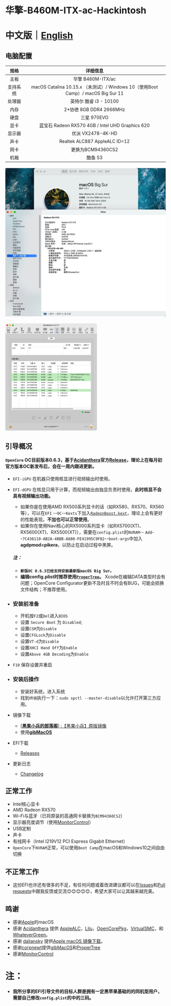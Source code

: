 # 华擎-B460M-ITX-ac-Hackintosh

# 中文版｜[English]( README-EN.md)

## 电脑配置

|   规格   |                           详细信息                           |
| :------: | :----------------------------------------------------------: |
|   主板   |                      华擎 B460M-ITX/ac                       |
| 支持系统 | macOS Catalina 10.15.x （未测试）/ Windows 10（使用Boot Camp）/ macOS Big Sur 11 |
|  处理器  |                    英特尔 酷睿 i3 - 10100                    |
|   内存   |                   2*协徳 8GB DDR4 2666MHz                    |
|   硬盘   |                         三星 970EVO                          |
|   显卡   |       蓝宝石 Radeon RX570 4GB / Intel UHD Graphics 620       |
|  显示器  |                      优派 VX2478-4K-HD                       |
|   声卡   |                Realtek ALC887  AppleALC ID=12                |
|   网卡   |                      更换为BCM94360CS2                       |
|   机箱   |                           酷鱼 S3                            |

#### ![概况](IMG/MAC.png)

<img src="IMG/USB.png" alt="USB" style="zoom: 33%;" />

## 引导概况

#### `OpenCore`  OC目前版本0.6.3，基于[Acidanthera](https://github.com/acidanthera)官方[Release](https://github.com/acidanthera/OpenCorePkg/releases)，理论上在每月初官方版本OC新发布后，会在一周内跟进更新。

- `EFI-iGPU` 在机器只使用核显进行视频输出时使用。
  
- `EFI-dGPU` 在核显只用于计算，而视频输出由独显负责时使用，**此时核显不会具有视频输出功能。**

    - 如果你是在使用AMD RX500系列显卡的话（如RX580、RX570、RX560等），可以在`EFI` --`OC`--`Kexts`下加入[`RadeonBoost.kext`](https://github.com/WenvyG/ASRock-B460M-ITX-ac-Hackintosh/tree/main/RadeonBoost.kext)，理论上会有更好的性能表现。**不加也可以正常使用**。
    - 如果你在使用Navi核心的RX5000系列显卡（如RX5700(XT)、RX5600(XT)、RX5500(XT)），需要在`config.plist`的`NVRAM`-- `Add`--`7C436110-AB2A-4BBB-A880-FE41995C9F82`--`boot-args`中加入**agdpmod=pikera**，以防止在启动过程中黑屏。

    ##### 注：

    -  **`新版OC 0.6.3已经支持安装最新版macOS Big Sur。`**
    - **编辑config.plist时推荐使用[`ProperTree`](https://github.com/corpnewt/ProperTree)。** Xcode在编辑DATA类型时会有问题；OpenCore Configurator更新不及时且不时会有BUG，可能会损换文件结构；不推荐使用。

- ### 安装前准备
  
  - 开机按`F2`或`Del`进入`BIOS`
  - 设置 `Secure Boot` 为 `Disabled`;
  - 设置`CSM`为`Disable`
  - 设置`CFGLock`为`Disable`
  - 设置`VT-d`为`Disable`
  - 设置`XHCI Hand Off`为`Enable`
  - 设置`Above 4GB Decoding`为`Enable`
- `F10` 保存设置并重启
  
- ### 安装后操作

  - 安装好系统，进入系统
  - 找到`终端`执行一下：`sudo spctl --master-disable`以允许打开第三方应用。

- 镜像下载
  
  - [[**黑果小兵的部落阁**] :【黑果小兵】原版镜像](https://blog.daliansky.net/categories/下载/镜像/)
  - 使用[**gibMacOS**](https://github.com/corpnewt/gibMacOS)
  
- EFI下载
  
  - [Releases](https://github.com/WenvyG/ASRock-B460M-ITX-ac-Hackintosh)
  
- 更新日志  
  
  - [Changelog](Changelog.md)

## 正常工作

- Intel核心显卡
- AMD Radeon RX570
- Wi-Fi与蓝牙（已将原装的高通网卡替换为`BCM94360CS2`）
- 显示器亮度调节（使用[MonitorControl](https://github.com/MonitorControl/MonitorControl/releases)）
- USB定制
- 声卡
- 有线网卡（Intel I219V12 PCI Express Gigabit Ethernet）
- `OpenCore`下`NVRAM`正常，可以使用`Boot Camp`在macOS和Windows10之间自由切换

## 不正常工作

- 这份EFI也许还有很多的不足，有任何问题或着改进建议都可以在[Issues](https://github.com/WenvyG/Lenovo-ideapad-110-15IKB-Hackintosh/issues)和[Pull requests](https://github.com/WenvyG/ASRock-B460M-ITX-ac-Hackintosh/pulls)中跟我反馈或交流😊😊😊😊😊，希望大家可以让其越来越完美。

## 鸣谢

- 感谢[Apple](https://www.apple.com/cn/)的macOS
- 感谢 [Acidanthera](https://github.com/acidanthera) 提供 [AppleALC](https://github.com/acidanthera/AppleALC)，[Lilu](https://github.com/acidanthera/Lilu)，[OpenCorePkg](https://github.com/acidanthera/OpenCorePkg)，[VirtualSMC](https://github.com/acidanthera/VirtualSMC)，和 [WhateverGreen](https://github.com/acidanthera/WhateverGreen)。
- 感谢 [daliansky](https://github.com/daliansky) 提供[Apple macOS 镜像下载](https://blog.daliansky.net/categories/下载/镜像/)。
- 感谢[corpnewt](https://github.com/corpnewt)提供[gibMacOS](https://github.com/corpnewt/gibMacOS)和[ProperTree](https://github.com/corpnewt/ProperTree)
- 感谢[MonitorControl](https://github.com/MonitorControl/MonitorControl/releases)

# 注：

- **我所分享的EFI引导文件的目标人群是拥有一定黑苹果基础的的同机型用户，需要自己修改`config.plist`的中的三码。**


